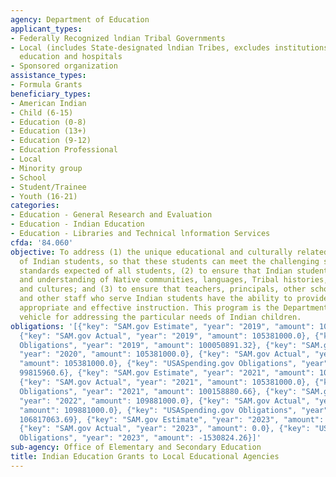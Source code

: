 ```yaml
---
agency: Department of Education
applicant_types:
- Federally Recognized lndian Tribal Governments
- Local (includes State-designated lndian Tribes, excludes institutions of higher
  education and hospitals
- Sponsored organization
assistance_types:
- Formula Grants
beneficiary_types:
- American Indian
- Child (6-15)
- Education (0-8)
- Education (13+)
- Education (9-12)
- Education Professional
- Local
- Minority group
- School
- Student/Trainee
- Youth (16-21)
categories:
- Education - General Research and Evaluation
- Education - Indian Education
- Education - Libraries and Technical lnformation Services
cfda: '84.060'
objective: To address (1) the unique educational and culturally related academic needs
  of Indian students, so that these students can meet the challenging state performance
  standards expected of all students, (2) to ensure that Indian students gain knowledge
  and understanding of Native communities, languages, Tribal histories, traditions,
  and cultures; and (3) to ensure that teachers, principals, other school leaders
  and other staff who serve Indian students have the ability to provide culturally
  appropriate and effective instruction. This program is the Department's principal
  vehicle for addressing the particular needs of Indian children.
obligations: '[{"key": "SAM.gov Estimate", "year": "2019", "amount": 105381000.0},
  {"key": "SAM.gov Actual", "year": "2019", "amount": 105381000.0}, {"key": "USASpending.gov
  Obligations", "year": "2019", "amount": 100050891.32}, {"key": "SAM.gov Estimate",
  "year": "2020", "amount": 105381000.0}, {"key": "SAM.gov Actual", "year": "2020",
  "amount": 105381000.0}, {"key": "USASpending.gov Obligations", "year": "2020", "amount":
  99815960.6}, {"key": "SAM.gov Estimate", "year": "2021", "amount": 105381000.0},
  {"key": "SAM.gov Actual", "year": "2021", "amount": 105381000.0}, {"key": "USASpending.gov
  Obligations", "year": "2021", "amount": 100158880.66}, {"key": "SAM.gov Estimate",
  "year": "2022", "amount": 109881000.0}, {"key": "SAM.gov Actual", "year": "2022",
  "amount": 109881000.0}, {"key": "USASpending.gov Obligations", "year": "2022", "amount":
  106817063.69}, {"key": "SAM.gov Estimate", "year": "2023", "amount": 110381000.0},
  {"key": "SAM.gov Actual", "year": "2023", "amount": 0.0}, {"key": "USASpending.gov
  Obligations", "year": "2023", "amount": -1530824.26}]'
sub-agency: Office of Elementary and Secondary Education
title: Indian Education Grants to Local Educational Agencies
---
```


